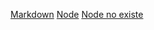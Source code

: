 
[Markdown](https://regexr.com/)
[Node](https://nodejs.org/api/fs.html)
[Node no existe](https://nodejs.org/api/fs.html/noexiste)